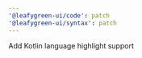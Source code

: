 ```yaml
---
'@leafygreen-ui/code': patch
'@leafygreen-ui/syntax': patch
---
```


Add Kotlin language highlight support
